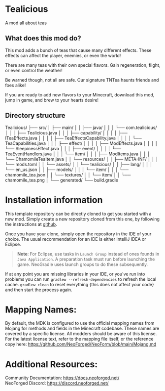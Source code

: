 # Tealicious

A mod all about teas

## What does this mod do?

This mod adds a bunch of teas that cause many different effects.
These effects can affect the player, enemies, or even the world!

There are many teas with their own special flavors. Gain regeneration, flight, or even control the weather!

Be warned though, not all are safe. Our signature TNTea haunts friends and foes alike!

If you are ready to add new flavors to your Minecraft,
download this mod, jump in game, and brew to your hearts desire!


## Directory structure
Tealicious/
├── src/
│   ├── main/
│   │   ├── java/
│   │   │   └── com.tealicious/
│   │   │       ├── Tealicious.java
│   │   │       ├── capability/
│   │   │       │   ├── ITeaEffects.java
│   │   │       │   ├── TeaEffectsCapability.java
│   │   │       │   └── TeaCapabilities.java
│   │   │       ├── effect/
│   │   │       │   ├── ModEffects.java
│   │   │       │   └── SleepinessEffect.java
│   │   │       ├── event/
│   │   │       │   └── TeaEventHandlers.java
│   │   │       └── item/
│   │   │           ├── ModItems.java
│   │   │           └── ChamomileTeaItem.java
│   │   └── resources/
│   │       ├── META-INF/
│   │       │   └── mods.toml
│   │       └── assets/
│   │           └── tealicious/
│   │               ├── lang/
│   │               │   └── en_us.json
│   │               ├── models/
│   │               │   └── item/
│   │               │       └── chamomile_tea.json
│   │               └── textures/
│   │                   └── item/
│   │                       └── chamomile_tea.png
│   └── generated/
└── build.gradle

Installation information
=======

This template repository can be directly cloned to get you started with a new
mod. Simply create a new repository cloned from this one, by following the
instructions at [github](https://docs.github.com/en/repositories/creating-and-managing-repositories/creating-a-repository-from-a-template).

Once you have your clone, simply open the repository in the IDE of your choice. The usual recommendation for an IDE is either IntelliJ IDEA or Eclipse.

> **Note**: For Eclipse, use tasks in `Launch Group` instead of ones founds in `Java Application`. A preparation task must run before launching the game. NeoGradle uses launch groups to do these subsequently.

If at any point you are missing libraries in your IDE, or you've run into problems you can
run `gradlew --refresh-dependencies` to refresh the local cache. `gradlew clean` to reset everything 
{this does not affect your code} and then start the process again.

Mapping Names:
============
By default, the MDK is configured to use the official mapping names from Mojang for methods and fields 
in the Minecraft codebase. These names are covered by a specific license. All modders should be aware of this
license. For the latest license text, refer to the mapping file itself, or the reference copy here:
https://github.com/NeoForged/NeoForm/blob/main/Mojang.md

Additional Resources: 
==========
Community Documentation: https://docs.neoforged.net/  
NeoForged Discord: https://discord.neoforged.net/
